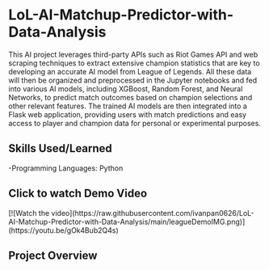# LoL-AI-Matchup-Predictor-with-Data-Analysis
This AI project leverages third-party APIs such as Riot Games API and web scraping techniques to extract extensive champion statistics that are key to developing an accurate AI model from League of Legends. All these data will then be organized and preprocessed in the Jupyter notebooks and fed into various AI models, including XGBoost, Random Forest, and Neural Networks, to predict match outcomes based on champion selections and other relevant features. The trained AI models are then integrated into a Flask web application, providing users with match predictions and easy access to player and champion data for personal or experimental purposes.

<h2>Skills Used/Learned</h2>
-Programming Languages: Python

 <h2>Click to watch Demo Video</h2>
[![Watch the video](https://raw.githubusercontent.com/ivanpan0626/LoL-AI-Matchup-Predictor-with-Data-Analysis/main/leagueDemoIMG.png)](https://youtu.be/gOk4Bub2Q4s)

<h2>Project Overview</h2>
